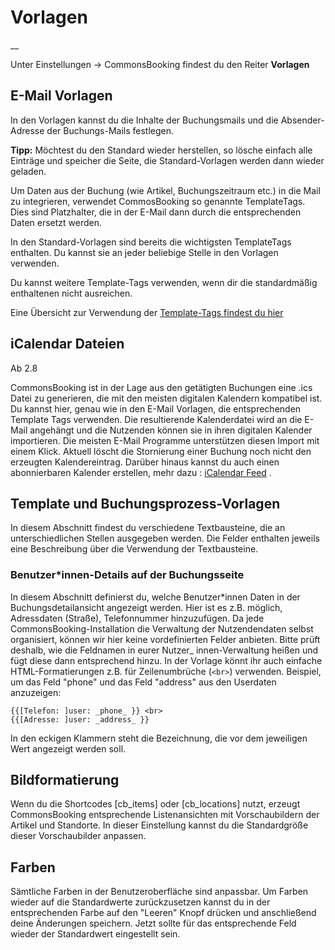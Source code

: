 #  Vorlagen

__

Unter Einstellungen -> CommonsBooking findest du den Reiter **Vorlagen**

##  E-Mail Vorlagen

In den Vorlagen kannst du die Inhalte der Buchungsmails und die Absender-
Adresse der Buchungs-Mails festlegen.

**Tipp:** Möchtest du den Standard wieder herstellen, so lösche einfach alle
Einträge und speicher die Seite, die Standard-Vorlagen werden dann wieder
geladen.

Um Daten aus der Buchung (wie Artikel, Buchungszeitraum etc.) in die Mail zu
integrieren, verwendet CommosBooking so genannte TemplateTags. Dies sind
Platzhalter, die in der E-Mail dann durch die entsprechenden Daten ersetzt
werden.

In den Standard-Vorlagen sind bereits die wichtigsten TemplateTags enthalten.
Du kannst sie an jeder beliebige Stelle in den Vorlagen verwenden.

Du kannst weitere Template-Tags verwenden, wenn dir die standardmäßig
enthaltenen nicht ausreichen.

Eine Übersicht zur Verwendung der [Template-Tags findest du hier](/dokumentation/einstellungen/template-tags)

##  iCalendar Dateien

Ab 2.8

CommonsBooking ist in der Lage aus den getätigten Buchungen eine .ics Datei zu
generieren, die mit den meisten digitalen Kalendern kompatibel ist. Du kannst
hier, genau wie in den E-Mail Vorlagen, die entsprechenden Template Tags
verwenden. Die resultierende Kalenderdatei wird an die E-Mail angehängt und
die Nutzenden können sie in ihren digitalen Kalender importieren. Die meisten
E-Mail Programme unterstützen diesen Import mit einem Klick. Aktuell löscht
die Stornierung einer Buchung noch nicht den erzeugten Kalendereintrag.
Darüber hinaus kannst du auch einen abonnierbaren Kalender erstellen, mehr dazu : [iCalendar Feed](/dokumentation/buchungen-verwalten/icalendar-feed) .

##  Template und Buchungsprozess-Vorlagen

In diesem Abschnitt findest du verschiedene Textbausteine, die an
unterschiedlichen Stellen ausgegeben werden. Die Felder enthalten jeweils eine
Beschreibung über die Verwendung der Textbausteine.

###  Benutzer\*innen-Details auf der Buchungsseite

In diesem Abschnitt definierst du, welche Benutzer\*innen Daten in der
Buchungsdetailansicht angezeigt werden. Hier ist es z.B. möglich, Adressdaten
(Straße), Telefonnummer hinzuzufügen. Da jede CommonsBooking-Installation die
Verwaltung der Nutzendendaten selbst organisiert, können wir hier keine
vordefinierten Felder anbieten. Bitte prüft deshalb, wie die Feldnamen in
eurer Nutzer_ innen-Verwaltung heißen und fügt diese dann entsprechend hinzu.
In der Vorlage könnt ihr auch einfache HTML-Formatierungen z.B. für
Zeilenumbrüche (`<br>`) verwenden.
Beispiel, um das Feld "phone" und das Feld "address" aus den Userdaten
anzuzeigen:
```
{{[Telefon: ]user: _phone_ }} <br>
{{[Adresse: ]user: _address_ }}
```

In den eckigen Klammern steht die Bezeichnung, die vor dem jeweiligen Wert
angezeigt werden soll.

##  Bildformatierung

Wenn du die Shortcodes [cb_items] oder [cb_locations] nutzt, erzeugt
CommonsBooking entsprechende Listenansichten mit Vorschaubildern der Artikel
und Standorte. In dieser Einstellung kannst du die Standardgröße dieser
Vorschaubilder anpassen.

##  Farben

Sämtliche Farben in der Benutzeroberfläche sind anpassbar. Um Farben wieder
auf die Standardwerte zurückzusetzen kannst du in der entsprechenden Farbe auf
den "Leeren" Knopf drücken und anschließend deine Änderungen speichern. Jetzt
sollte für das entsprechende Feld wieder der Standardwert eingestellt sein.

